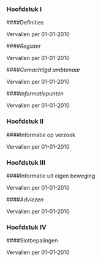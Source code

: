 <meta http-equiv='Content-Type' content='text/html; charset=utf-8' />

### Hoofdstuk  I  

####Definities

Vervallen per 01-01-2010 

####*Register*

Vervallen per 01-01-2010 

####*Gemachtigd ambtenaar*

Vervallen per 01-01-2010 

####*Informatiepunten*

Vervallen per 01-01-2010 

### Hoofdstuk   II  

####Informatie op verzoek

Vervallen per 01-01-2010 

### Hoofdstuk  III  

####Informatie uit eigen beweging

Vervallen per 01-01-2010 

####*Adviezen*

Vervallen per 01-01-2010 

### Hoofdstuk  IV  

####Slotbepalingen

Vervallen per 01-01-2010 

